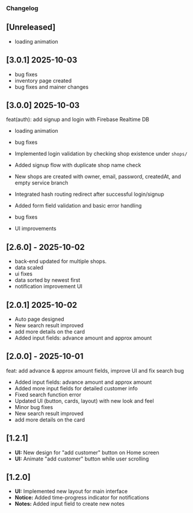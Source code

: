 ### Changelog

## [Unreleased]
- loading animation 


## [3.0.1] 2025-10-03 
- bug fixes 
- inventory page created 
- bug fixes and mainer changes
## [3.0.0] 2025-10-03
feat(auth): add signup and login with Firebase Realtime DB

- loading animation 
- bug fixes
- Implemented login validation by checking shop existence under `shops/`
- Added signup flow with duplicate shop name check
- New shops are created with owner, email, password, createdAt, and empty service branch
- Integrated hash routing redirect after successful login/signup
- Added form field validation and basic error handling

- bug fixes
- UI improvements 

## [2.6.0] - 2025-10-02
- back-end updated for multiple shops.
- data scaled 
- ui fixes
- data sorted by newest first 
- notification improvement UI

## [2.0.1] 2025-10-02
- Auto page designed
- New search result improved
- add more details on the card
- Added input fields: advance amount and approx amount

## [2.0.0] - 2025-10-01
 feat: add advance & approx amount fields, improve UI and fix search bug

- Added input fields: advance amount and approx amount
- Added more input fields for detailed customer info
- Fixed search function error
- Updated UI (button, cards, layout) with new look and feel
- Minor bug fixes
- New search result improved
- add more details on the card

## [1.2.1]
- **UI:** New design for "add customer" button on Home screen
- **UI:** Animate "add customer" button while user scrolling

## [1.2.0]
- **UI:** Implemented new layout for main interface
- **Notice:** Added time-progress indicator for notifications
- **Notes:** Added input field to create new notes